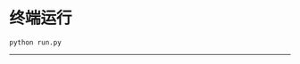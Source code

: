 # 终端运行

```shell
python run.py
```
***************************************************************************************************************************************************************************************************************************************************************************************************